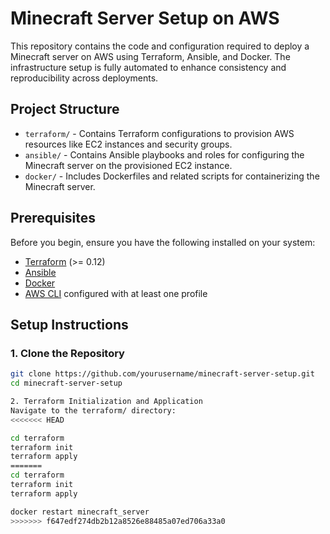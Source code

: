 # Minecraft Server Setup on AWS

This repository contains the code and configuration required to deploy a Minecraft server on AWS using Terraform, Ansible, and Docker. The infrastructure setup is fully automated to enhance consistency and reproducibility across deployments.

## Project Structure

- `terraform/` - Contains Terraform configurations to provision AWS resources like EC2 instances and security groups.
- `ansible/` - Contains Ansible playbooks and roles for configuring the Minecraft server on the provisioned EC2 instance.
- `docker/` - Includes Dockerfiles and related scripts for containerizing the Minecraft server.

## Prerequisites

Before you begin, ensure you have the following installed on your system:
- [Terraform](https://www.terraform.io/downloads.html) (>= 0.12)
- [Ansible](https://docs.ansible.com/ansible/latest/installation_guide/intro_installation.html)
- [Docker](https://docs.docker.com/get-docker/)
- [AWS CLI](https://aws.amazon.com/cli/) configured with at least one profile

## Setup Instructions

### 1. Clone the Repository

```bash
git clone https://github.com/yourusername/minecraft-server-setup.git
cd minecraft-server-setup

2. Terraform Initialization and Application
Navigate to the terraform/ directory:
<<<<<<< HEAD

cd terraform
terraform init
terraform apply
=======
cd terraform
terraform init
terraform apply

docker restart minecraft_server
>>>>>>> f647edf274db2b12a8526e88485a07ed706a33a0
